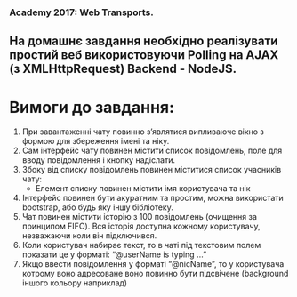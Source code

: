 ### Academy 2017: Web Transports.

## На домашнє завдання необхідно реалізувати простий веб використовуючи Polling на AJAX (з XMLHttpRequest) Backend - NodeJS.

# Вимоги до завдання:
1. При завантаженні чату повинно з’являтися випливаюче вікно з формою для збереження імені та ніку.
2. Сам інтерфейс чату повинен містити список повідомлень, поле для вводу повідомлення і кнопку надіслати.
3. Збоку від списку повідомлень повинен міститися список учасників чату:
	* Елемент списку повинен містити імя користувача та нік
4. Інтерфейс повинен бути акуратним та простим, можна використати bootstrap, або будь яку іншу бібліотеку.
5. Чат повинен містити історію з 100 повідомлень (очищення за принципом FIFO). Вся історія доступна кожному користувачу, незважаючи коли він підключився.
6. Коли користувач набирає текст, то в чаті під текстовим полем показати це у форматі: “@userName is typing …”
7. Якщо ввести повідомлення у форматі “@nicName”, то у користувача котрому воно адресоване воно повинно бути підсвічене (background іншого кольору наприклад)

